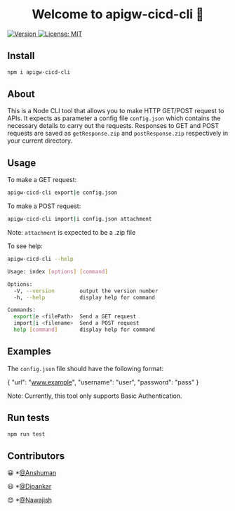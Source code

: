 <h1 align="center">Welcome to apigw-cicd-cli 👋</h1>
<p>
  <a href="https://www.npmjs.com/package/http-cli-tool" target="_blank">
    <img alt="Version" src="https://img.shields.io/npm/v/http-cli-tool.svg">
  </a>
  <a href="#" target="_blank">
    <img alt="License: MIT" src="https://img.shields.io/badge/License-MIT-yellow.svg" />
  </a>
</p>

## Install

```sh
npm i apigw-cicd-cli
```

## About
This is a Node CLI tool that allows you to make HTTP GET/POST request to APIs. It expects as parameter a config file `config.json` which contains the necessary details to carry out the requests. Responses to GET and POST requests are saved as `getResponse.zip` and `postResponse.zip` respectively in your current directory.

## Usage

To make a GET request:
```sh
apigw-cicd-cli export|e config.json 
```

To make a POST request:
```sh
apigw-cicd-cli import|i config.json attachment
```
Note: `attachment` is expected to be a .zip file

To see help:
```sh
apigw-cicd-cli --help
```

```sh
Usage: index [options] [command]

Options:
  -V, --version        output the version number
  -h, --help           display help for command

Commands:
  export|e <filePath>  Send a GET request
  import|i <filename>  Send a POST request
  help [command]       display help for command
```

## Examples

The `config.json` file should have the following format:

{
	"url": "www.example",
	"username": "user",
	"password": "pass"
}

Note: Currently, this tool only supports Basic Authentication.

## Run tests

```sh
npm run test
```

## Contributors

😀 *[@Anshuman](https://github.com/anshu96788) 

😃 *[@Dipankar](https://github.com/DipankarDDUT) 

😊 *[@Nawajish](https://github.com/Nawajish) 






